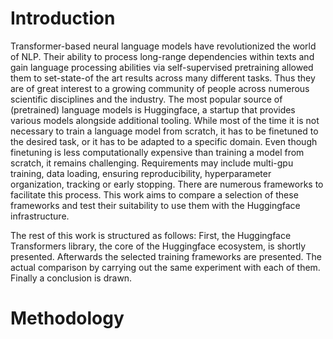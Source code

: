 # Introduction

Transformer-based neural language models have revolutionized the world of NLP.
Their ability to process long-range dependencies within texts and gain language processing abilities via self-supervised pretraining allowed them to set-state-of the art results across many different tasks.
Thus they are of great interest to a growing community of people across numerous scientific disciplines and the industry.
The most popular source of (pretrained) language models is Huggingface, a startup that provides various models alongside additional tooling.
While most of the time it is not necessary to train a language model from scratch, it has to be finetuned to the desired task, or it has to be adapted to a specific domain.
Even though finetuning is less computationally expensive than training a model from scratch, it remains challenging.
Requirements may include multi-gpu training, data loading, ensuring reproducibility, hyperparameter organization, tracking or early stopping.
There are numerous frameworks to facilitate this process. This work aims to compare a selection of these frameworks and test their suitability to use them with the Huggingface infrastructure.

The rest of this work is structured as follows: First, the Huggingface Transformers library, the core of the Huggingface ecosystem, is shortly presented. Afterwards the selected training frameworks are presented.
The actual comparison by carrying out the same experiment with each of them. Finally a conclusion is drawn.
# Methodology



